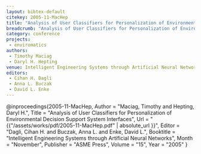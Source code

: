 ```yaml
---
layout: bibtex-default
citekey: 2005-11-MacHep
title: "Analysis of User Classifiers for Personalization of Environmental Decision Support System Interfaces (2005)"
breadcrumb: "Analysis of User Classifiers for Personalization of Environmental Decision Support System Interfaces (2005)"
category: conference
projects:
 - enviromatics
authors:
 - Timothy Maciag
 - Daryl H. Hepting
venue: Intelligent Engineering Systems through Artificial Neural Networks
editors:
 - Cihan H. Dagli
 - Anna L. Buczak
 - David L. Enke
---
```

@inproceedings{2005-11-MacHep,
	Author =  "Maciag, Timothy and Hepting, Daryl H.",
	Title =  "Analysis of User Classifiers for Personalization of Environmental Decision Support System Interfaces",
	Url = \"{{"/assets/works/pdf/2005-11-MacHep.pdf" | absolute_url }}\",
	Editor =  "Dagli, Cihan H. and Buczak, Anna L. and Enke, David L.",
	Booktitle =  "Intelligent Engineering Systems through Artificial Neural Networks",
	Month =  "November",
	Publisher =  "ASME Press",
	Volume =  "15",
	Year =  "2005"
}
